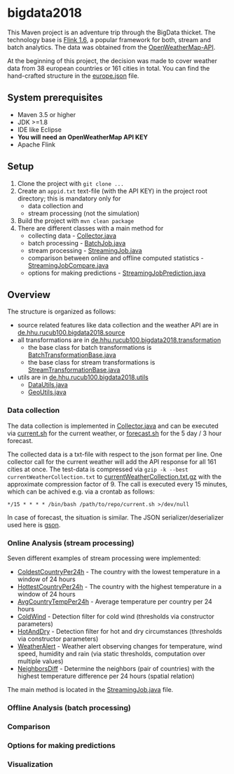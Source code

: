 # bigdata2018
This Maven project is an adventure trip through the BigData thicket. The technology base is [Flink 1.6](https://ci.apache.org/projects/flink/flink-docs-release-1.6/), a popular framework for both, stream and batch analytics. The data was obtained from the [OpenWeatherMap-API](https://openweathermap.org/api).

At the beginning of this project, the decision was made to cover weather data from 38 european countries or 161 cities in total.
You can find the hand-crafted structure in the [europe.json](europe.json) file.

## System prerequisites
- Maven 3.5 or higher
- JDK >=1.8
- IDE like Eclipse
- **You will need an OpenWeatherMap API KEY**
- Apache Flink
## Setup
1. Clone the project with `git clone ...`
2. Create an `appid.txt` text-file (with the API KEY) in the project root directory; this is mandatory only for
   - data collection and
   - stream processing (not the simulation)
3. Build the project with `mvn clean package`
4. There are different classes with a main method for
   * collecting data - [Collector.java](src/main/java/de/hhu/rucub100/bigdata2018/source/Collector.java)
   * batch processing - [BatchJob.java](src/main/java/de/hhu/rucub100/bigdata2018/BatchJob.java)
   * stream processing - [StreamingJob.java](src/main/java/de/hhu/rucub100/bigdata2018/StreamingJob.java)
   * comparison between online and offline computed statistics - [StreamingJobCompare.java](src/main/java/de/hhu/rucub100/bigdata2018/StreamingJobCompare.java)
   * options for making predictions - [StreamingJobPrediction.java](src/main/java/de/hhu/rucub100/bigdata2018/StreamingJobPrediction.java)
## Overview
The structure is organized as follows:
   - source related features like data collection and the weather API are in [de.hhu.rucub100.bigdata2018.source](src/main/java/de/hhu/rucub100/bigdata2018/source)
   - all transformations are in [de.hhu.rucub100.bigdata2018.transformation](src/main/java/de/hhu/rucub100/bigdata2018/transformation)
      - the base class for batch transformations is [BatchTransformationBase.java](src/main/java/de/hhu/rucub100/bigdata2018/transformation/BatchTransformationBase.java)
      - the base class for stream transformations is [StreamTransformationBase.java](src/main/java/de/hhu/rucub100/bigdata2018/transformation/StreamTransformationBase.java)
   - utils are in [de.hhu.rucub100.bigdata2018.utils](src/main/java/de/hhu/rucub100/bigdata2018/utils)
      - [DataUtils.java](src/main/java/de/hhu/rucub100/bigdata2018/utils/DataUtils.java)
      - [GeoUtils.java](src/main/java/de/hhu/rucub100/bigdata2018/utils/GeoUtils.java)
### Data collection
The data collection is implemented in [Collector.java](src/main/java/de/hhu/rucub100/bigdata2018/source/Collector.java) and can be executed via [current.sh](current.sh) for the current weather, or [forecast.sh](forecast.sh) for the 5 day / 3 hour forecast.

The collected data is a txt-file with respect to the json format per line. One collector call for the current weather will add the API response for all 161 cities at once. The test-data is compressed via `gzip -k --best currentWeatherCollection.txt` to [currentWeatherCollection.txt.gz](test/currentWeatherCollection.txt.gz) with the approximate compression factor of 9. The call is executed every 15 minutes, which can be achived e.g. via a crontab as follows:
```(bash)
*/15 * * * * /bin/bash /path/to/repo/current.sh >/dev/null
```
In case of forecast, the situation is similar. The JSON serializer/deserializer used here is [gson](https://github.com/google/gson).
### Online Analysis (stream processing)
Seven different examples of stream processing were implemented:
   - [ColdestCountryPer24h](src/main/java/de/hhu/rucub100/bigdata2018/transformation/ColdestCountryPer24h.java) - The country with the lowest temperature in a window of 24 hours
   - [HottestCountryPer24h](src/main/java/de/hhu/rucub100/bigdata2018/transformation/HottestCountryPer24h.java) - The country with the highest temperature in a window of 24 hours
   - [AvgCountryTempPer24h](src/main/java/de/hhu/rucub100/bigdata2018/transformation/AvgCountryTempPer24h.java) - Average temperature per country per 24 hours
   - [ColdWind](src/main/java/de/hhu/rucub100/bigdata2018/transformation/ColdWind.java) - Detection filter for cold wind (thresholds via constructor parameters)
   - [HotAndDry](src/main/java/de/hhu/rucub100/bigdata2018/transformation/HotAndDry.java) - Detection filter for hot and dry circumstances (thresholds via constructor parameters)
   - [WeatherAlert](src/main/java/de/hhu/rucub100/bigdata2018/transformation/WeatherAlert.java) - Weather alert observing changes for temperature, wind speed, humidity and rain (via static thresholds, computation over multiple values)
   - [NeighborsDiff](src/main/java/de/hhu/rucub100/bigdata2018/transformation/NeighborsDiff.java) - Determine the neighbors (pair of countries) with the highest temperature difference per 24 hours (spatial relation)
   
The main method is located in the [StreamingJob.java](src/main/java/de/hhu/rucub100/bigdata2018/StreamingJob.java) file.
### Offline Analysis (batch processing)
### Comparison
### Options for making predictions
### Visualization
